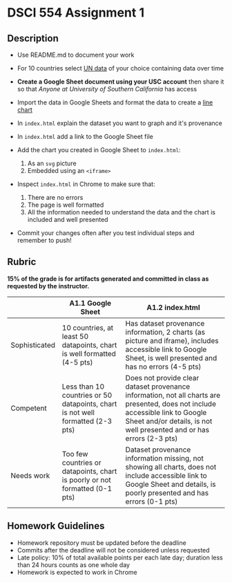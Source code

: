 # DSCI 554 Assignment 1

## Description

- Use README.md to document your work
- For 10 countries select [UN data](http://data.un.org) of your choice containing data over time
- __Create a Google Sheet document using your USC account__ then share it so that _Anyone at University of Southern California_ has access
- Import the data in Google Sheets and format the data to create a [line chart](https://support.google.com/docs/answer/63728)
- In `index.html` explain the dataset you want to graph and it's provenance
- In `index.html` add a link to the Google Sheet file
- Add the chart you created in Google Sheet to `index.html`:

    1. As an `svg` picture
    2. Embedded using an `<iframe>`

- Inspect `index.html` in Chrome to make sure that:

    1. There are no errors
    2. The page is well formatted
    3. All the information needed to understand the data and the chart is included and well presented

- Commit your changes often after you test individual steps and remember to push!

## Rubric

__15% of the grade is for artifacts generated and committed in class as requested by the instructor.__

|               | A1.1 Google Sheet | A1.2 index.html |
| ------------- | ----------------- | --------------- |
| Sophisticated | 10 countries, at least 50 datapoints, chart is well formatted (4-5 pts) | Has dataset provenance information, 2 charts (as picture and iframe), includes accessible link to Google Sheet, is well presented and has no errors (4-5 pts) |
| Competent     | Less than 10 countries or 50 datapoints, chart is not well formatted (2-3 pts) | Does not provide clear  dataset provenance information, not all charts are presented, does not include accessible link to Google Sheet and/or details, is not well presented and or has errors (2-3 pts) |
| Needs work    | Too few countries or datapoints, chart is poorly or not formatted (0-1 pts) | Dataset provenance information missing, not showing all charts, does not include accessible link to Google Sheet and details, is poorly presented and has errors (0-1 pts) |

## Homework Guidelines

- Homework repository must be updated before the deadline
- Commits after the deadline will not be considered unless requested
- Late policy: 10% of total available points per each late day; duration less than 24 hours counts as one whole day
- Homework is expected to work in Chrome
